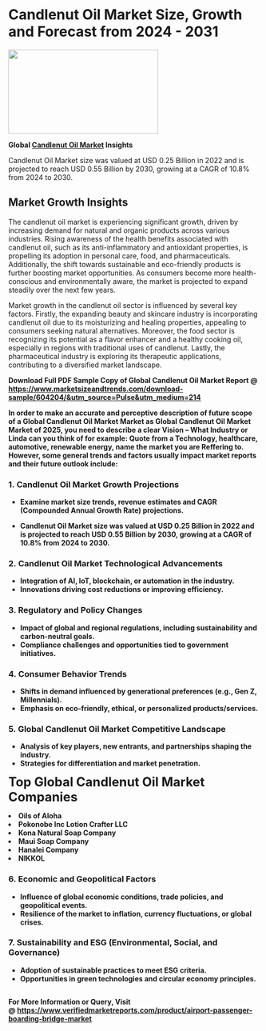 <H1>Candlenut Oil Market Size, Growth and Forecast from 2024 - 2031</H1><img class="aligncenter size-medium wp-image-584254" src="https://thirdeyenews.in/wp-content/uploads/2024/09/Global-Market-Research-300x168.jpeg" alt="" width="300" height="168" /><p><strong>Global&nbsp;<a href="https://www.marketsizeandtrends.com/download-sample/604204/&amp;utm_source=Pulse&amp;utm_medium=214">Candlenut Oil Market</a> Insights</strong></p><p>Candlenut Oil Market size was valued at USD 0.25 Billion in 2022 and is projected to reach USD 0.55 Billion by 2030, growing at a CAGR of 10.8% from 2024 to 2030.</p><p><h2>Market Growth Insights</h2> <p>The candlenut oil market is experiencing significant growth, driven by increasing demand for natural and organic products across various industries. Rising awareness of the health benefits associated with candlenut oil, such as its anti-inflammatory and antioxidant properties, is propelling its adoption in personal care, food, and pharmaceuticals. Additionally, the shift towards sustainable and eco-friendly products is further boosting market opportunities. As consumers become more health-conscious and environmentally aware, the market is projected to expand steadily over the next few years.</p> <p><strong></strong></p> <p>Market growth in the candlenut oil sector is influenced by several key factors. Firstly, the expanding beauty and skincare industry is incorporating candlenut oil due to its moisturizing and healing properties, appealing to consumers seeking natural alternatives. Moreover, the food sector is recognizing its potential as a flavor enhancer and a healthy cooking oil, especially in regions with traditional uses of candlenut. Lastly, the pharmaceutical industry is exploring its therapeutic applications, contributing to a diversified market landscape.</p> <p><strong></p><p><span class=""><strong>Download Full PDF Sample Copy of Global Candlenut Oil Market Report</strong> @ <a href="https://www.marketsizeandtrends.com/download-sample/604204/&amp;utm_source=Pulse&amp;utm_medium=214" target="_blank">https://www.marketsizeandtrends.com/download-sample/604204/&amp;utm_source=Pulse&amp;utm_medium=214</a></span></p><p>In order to make an accurate and perceptive description of future scope of a Global&nbsp;Candlenut Oil Market Market as Global&nbsp;Candlenut Oil Market Market of 2025, you need to describe a clear Vision &ndash; What Industry or Linda can you think of for example: Quote from a Technology, healthcare, automotive, renewable energy, name the market you are Reffering to. However, some general trends and factors usually impact market reports and their future outlook include:</p><h3>1.&nbsp;<strong>Candlenut Oil Market Growth Projections</strong></h3><ul><li>Examine market size trends, revenue estimates and CAGR (Compounded Annual Growth Rate) projections.</li><li><p>Candlenut Oil Market size was valued at USD 0.25 Billion in 2022 and is projected to reach USD 0.55 Billion by 2030, growing at a CAGR of 10.8% from 2024 to 2030.</p></li></ul><h3>2.&nbsp;<strong>Candlenut Oil Market Technological Advancements</strong></h3><ul><li>Integration of AI, IoT, blockchain, or automation in the industry.</li><li>Innovations driving cost reductions or improving efficiency.</li></ul><h3>3.&nbsp;<strong>Regulatory and Policy Changes</strong></h3><ul><li>Impact of global and regional regulations, including sustainability and carbon-neutral goals.</li><li>Compliance challenges and opportunities tied to government initiatives.</li></ul><h3>4.&nbsp;<strong>Consumer Behavior Trends</strong></h3><ul><li>Shifts in demand influenced by generational preferences (e.g., Gen Z, Millennials).</li><li>Emphasis on eco-friendly, ethical, or personalized products/services.</li></ul><h3>5.&nbsp;<strong>Global Candlenut Oil Market Competitive Landscape</strong></h3><ul><li>Analysis of key players, new entrants, and partnerships shaping the industry.</li><li>Strategies for differentiation and market penetration.</li></ul><p data-pm-slice="1 1 []"><span style="color: inherit; font-family: inherit; font-size: 25px;">Top Global Candlenut Oil Market Companies</span></p><div class="" data-test-id=""><p><li>Oils of Aloha</li><li> Pokonobe Inc Lotion Crafter LLC</li><li> Kona Natural Soap Company</li><li> Maui Soap Company</li><li> Hanalei Company</li><li> NIKKOL</li></p></div><h3>6.&nbsp;<strong>Economic and Geopolitical Factors</strong></h3><ul><li>Influence of global economic conditions, trade policies, and geopolitical events.</li><li>Resilience of the market to inflation, currency fluctuations, or global crises.</li></ul><h3>7.&nbsp;<strong>Sustainability and ESG (Environmental, Social, and Governance)</strong></h3><ul><li>Adoption of sustainable practices to meet ESG criteria.</li><li>Opportunities in green technologies and circular economy principles.</li></ul><h2><strong style="font-size: 14px;">For More Information or Query, Visit @&nbsp;</strong><a style="background-color: #ffffff; font-size: 14px;" href="https://www.marketsizeandtrends.com/report/candlenut-oil-market/" target="_blank">https://www.verifiedmarketreports.com/product/airport-passenger-boarding-bridge-market</a></h2>
